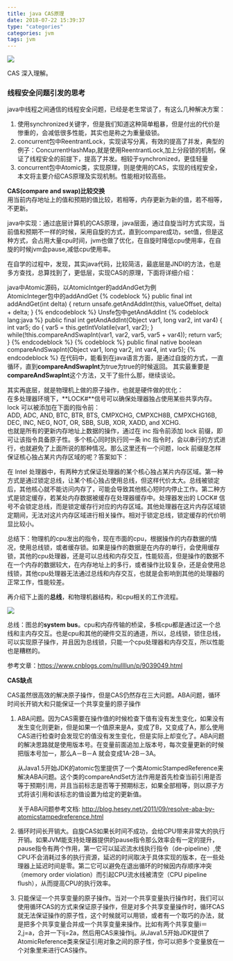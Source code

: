 ```yaml
---
title: java CAS原理
date: 2018-07-22 15:39:37
type: "categories"
categories: jvm
tags: jvm
---
```


![](img/index-page-img/java.png)

CAS 深入理解。

<!-- more -->


### 线程安全问题引发的思考

java中线程之间通信的线程安全问题，已经是老生常谈了，有这么几种解决方案：	
1. 使用synchronized关键字，但是我们知道这种简单粗暴，但是付出的代价是惨重的，会减低很多性能，其实也是称之为重量级锁。	
2. concurrent包中ReentrantLock，实现读写分离，有效的提高了并发，典型的例子：ConcurrentHashMap,就是使用ReentrantLock,加上分段锁的机制，保证了线程安全的前提下，提高了并发。相较于synchronized，更佳轻量		
3. concurrent包中Atomic类，实现原理，则是使用的CAS，实现的线程安全，本文将主要介绍CAS原理及实现机制。性能相对较高些。

**CAS(compare and swap)比较交换**	
用当前内存地址上的值和预期的值比较，若相等，内存更新为新的值，若不相等，不更新。	
	
java中实现：通过底层计算机的CAS原理，java层面，通过自旋当时方式实现，当前值和预期不一样的时候，采用自旋的方式，直到compare成功，set值，但是这种方式，会占用大量cpu时间，jvm也做了优化，在自旋时降低cpu使用率，在自旋的时候jvm会pause,减低cpu使用率。


在自学的过程中，发现，其实java代码，比较简洁，最底层是JNDI的方法，也是多方查找，总算找到了，更低层，实现CAS的原理，下面将详细介绍：	
	
java中Atomic源码，以AtomicIntger的addAndGet为例			
AtomicInteger包中的addAndGet
{% codeblock %}
public final int addAndGet(int delta) {
    return unsafe.getAndAddInt(this, valueOffset, delta) + delta;
}
{% endcodeblock %}
Unsfe包中getAndAddInt
{% codeblock lang:java %}
public final int getAndAddInt(Object var1, long var2, int var4) {
    int var5;
    do {
        var5 = this.getIntVolatile(var1, var2);
    } while(!this.compareAndSwapInt(var1, var2, var5, var5 + var4));
    return var5;
}
{% endcodeblock %}
{% codeblock %}
public final native boolean compareAndSwapInt(Object var1, long var2, 
int var4, int var5);
{% endcodeblock %}
在代码中，能看到在java语言方面，是通过自旋的方式，一直循环，直到**compareAndSwapInt**为true为true的时候返回。	其实最重要是**compareAndSwapInt**这个方法，又干了些什么那，继续谈论。		

其实再底层，就是物理机上做的原子操作，也就是硬件做的优化：	
在多处理器环境下，**LOCK#**信号可以确保处理器独占使用某些共享内存。lock 可以被添加在下面的指令前：		
ADD, ADC, AND, BTC, BTR, BTS, CMPXCHG, CMPXCH8B, CMPXCHG16B, DEC, INC, NEG, NOT, OR, SBB, SUB, XOR, XADD, and XCHG.		
也就是所有的更新内存地址上数据的操作，通过在 inc 指令前添加 lock 前缀，即可让该指令具备原子性。多个核心同时执行同一条 inc 指令时，会以串行的方式进行，也就避免了上面所说的那种情况。那么这里还有一个问题，lock 前缀是怎样保证核心独占某片内存区域的呢？答案如下：

在 Intel 处理器中，有两种方式保证处理器的某个核心独占某片内存区域。第一种方式是通过锁定总线，让某个核心独占使用总线，但这样代价太大。总线被锁定后，其他核心就不能访问内存了，可能会导致其他核心短时内停止工作。第二种方式是锁定缓存，若某处内存数据被缓存在处理器缓存中。处理器发出的 LOCK# 信号不会锁定总线，而是锁定缓存行对应的内存区域。其他处理器在这片内存区域锁定期间，无法对这片内存区域进行相关操作。相对于锁定总线，锁定缓存的代价明显比较小。		
	
总结下：物理机的cpu发出的指令，现在市面的cpu，根据操作的内存数据的情况，使用总线锁，或者缓存锁。如果是操作的数据是在内存的单行，会使用缓存锁，其他的cpu处理器，还是可以总线和内存交互，性能较高，但是操作的数据不在一个内存的数据较大，在内存地址上的多行，或者操作比较复杂，还是会使用总线锁，其他cpu处理器无法通过总线和内存交互，也就是会影响到其他的处理器的正常工作，性能较差。

再介绍下上面的**总线**，和物理机器结构，和cpu相关的工作流程。

![](img/java-CAS原理/物理机结构.jpg)

总线：图总的**system bus**。cpu和内存传输的桥梁，多核cpu都是通过这一个总线和主内存交互。也是cpu和其他的硬件交互的通道，所以，总线锁，锁住总线，可以实现原子操作，并且因为总线锁，只能一个cpu处理器和内存交互，所以性能也是糟糕的。

参考文章：https://www.cnblogs.com/nullllun/p/9039049.html


**CAS缺点**

 CAS虽然很高效的解决原子操作，但是CAS仍然存在三大问题。ABA问题，循环时间长开销大和只能保证一个共享变量的原子操作

1.	ABA问题。因为CAS需要在操作值的时候检查下值有没有发生变化，如果没有发生变化则更新，但是如果一个值原来是A，变成了B，又变成了A，那么使用CAS进行检查时会发现它的值没有发生变化，但是实际上却变化了。ABA问题的解决思路就是使用版本号。在变量前面追加上版本号，每次变量更新的时候把版本号加一，那么A－B－A 就会变成1A-2B－3A。
	
	从Java1.5开始JDK的atomic包里提供了一个类AtomicStampedReference来解决ABA问题。这个类的compareAndSet方法作用是首先检查当前引用是否等于预期引用，并且当前标志是否等于预期标志，如果全部相等，则以原子方式将该引用和该标志的值设置为给定的更新值。	
	
	关于ABA问题参考文档: http://blog.hesey.net/2011/09/resolve-aba-by-atomicstampedreference.html

2.	循环时间长开销大。自旋CAS如果长时间不成功，会给CPU带来非常大的执行开销。如果JVM能支持处理器提供的pause指令那么效率会有一定的提升，pause指令有两个作用，第一它可以延迟流水线执行指令（de-pipeline）,使CPU不会消耗过多的执行资源，延迟的时间取决于具体实现的版本，在一些处理器上延迟时间是零。第二它可以避免在退出循环的时候因内存顺序冲突（memory order violation）而引起CPU流水线被清空（CPU pipeline flush），从而提高CPU的执行效率。

 

3.	只能保证一个共享变量的原子操作。当对一个共享变量执行操作时，我们可以使用循环CAS的方式来保证原子操作，但是对多个共享变量操作时，循环CAS就无法保证操作的原子性，这个时候就可以用锁，或者有一个取巧的办法，就是把多个共享变量合并成一个共享变量来操作。比如有两个共享变量i＝2,j=a，合并一下ij=2a，然后用CAS来操作ij。从Java1.5开始JDK提供了AtomicReference类来保证引用对象之间的原子性，你可以把多个变量放在一个对象里来进行CAS操作。

